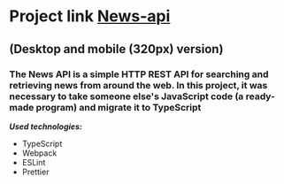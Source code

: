 # Project link [News-api](https://rolling-scopes-school.github.io/constantinetu-JSFE2021Q3/migration-newip-to-ts/) 
## (Desktop and mobile (320px) version)

### The News API is a simple HTTP REST API for searching and retrieving news from around the web. In this project, it was necessary to take someone else's JavaScript code (a ready-made program) and migrate it to TypeScript

***Used technologies:***
- TypeScript 
- Webpack
- ESLint
- Prettier 
